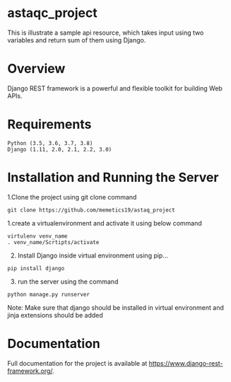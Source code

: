 # astaqc_project

This is illustrate a sample api resource, which takes input using two variables and return sum of them using Django.
# Overview

Django REST framework is a powerful and flexible toolkit for building Web APIs.

# Requirements


    Python (3.5, 3.6, 3.7, 3.8)
    Django (1.11, 2.0, 2.1, 2.2, 3.0)

# Installation and Running the Server 


 1.Clone the project using git clone command
 ```
 git clone https://github.com/memetics19/astaq_project
 ```

 1.create a virtualenvironment and activate it using below command 
 
 ```
 virtulenv venv_name
 . venv_name/Scrtipts/activate
 
 ```
 2. Install Django inside virtual environment using pip...
 ```
 pip install django
 ```
 3. run the server using the command 
 ```
 python manage.py runserver 
 ```
 
 Note: Make sure that django should be installed in virtual environment and jinja extensions should be added

# Documentation

Full documentation for the project is available at https://www.django-rest-framework.org/.
